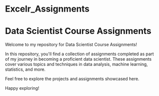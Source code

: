 # Excelr_Assignments

# Data Scientist Course Assignments

Welcome to my repository for Data Scientist Course Assignments!

In this repository, you'll find a collection of assignments completed as part of my journey in becoming a proficient data scientist. These assignments cover various topics and techniques in data analysis, machine learning, statistics, and more.

Feel free to explore the projects and assignments showcased here.

Happy exploring!
